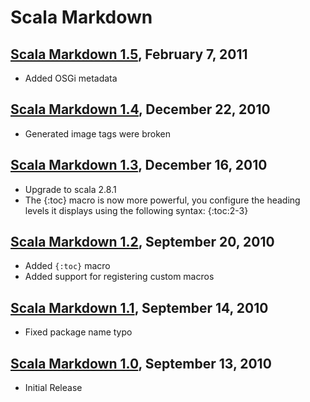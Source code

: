 Scala Markdown
==============

[Scala Markdown 1.5](http://scalamd.fusesource.org/maven/1.5), February 7, 2011
----

* Added OSGi metadata

[Scala Markdown 1.4](http://scalamd.fusesource.org/maven/1.4), December 22, 2010
----

* Generated image tags were broken

[Scala Markdown 1.3](http://scalamd.fusesource.org/maven/1.3), December 16, 2010
----

* Upgrade to scala 2.8.1
* The {:toc} macro is now more powerful, you configure the heading levels it displays using the following syntax: {:toc:2-3}

[Scala Markdown 1.2](http://scalamd.fusesource.org/maven/1.2), September 20, 2010
----

* Added `{:toc}` macro
* Added support for registering custom macros

[Scala Markdown 1.1](http://scalamd.fusesource.org/maven/1.1), September 14, 2010
----

* Fixed package name typo

[Scala Markdown 1.0](http://scalamd.fusesource.org/maven/1.0), September 13, 2010
----

* Initial Release
